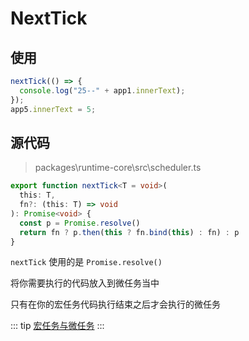 # NextTick

## 使用

```javascript
nextTick(() => {
  console.log("25--" + app1.innerText);
});
app5.innerText = 5;
```

## 源代码

> packages\runtime-core\src\scheduler.ts

```Typescript
export function nextTick<T = void>(
  this: T,
  fn?: (this: T) => void
): Promise<void> {
  const p = Promise.resolve()
  return fn ? p.then(this ? fn.bind(this) : fn) : p
}
```

`nextTick` 使用的是 `Promise.resolve()`

将你需要执行的代码放入到微任务当中

只有在你的宏任务代码执行结束之后才会执行的微任务

::: tip
[宏任务与微任务](http:///www.baidu.com)
:::
